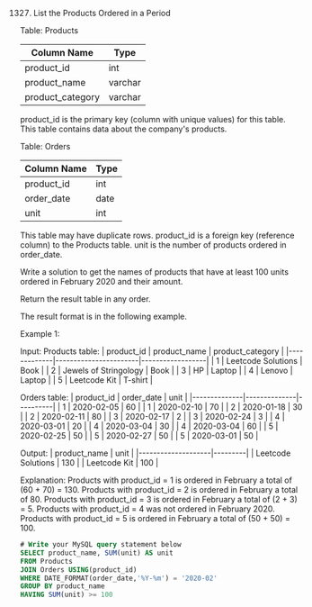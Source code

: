 1327. List the Products Ordered in a Period

Table: Products

| Column Name      | Type    |
|------------------|---------|
| product_id       | int     |
| product_name     | varchar |
| product_category | varchar |

product_id is the primary key (column with unique values) for this table.
This table contains data about the company's products.
 

Table: Orders

| Column Name   | Type    |
|---------------|---------|
| product_id    | int     |
| order_date    | date    |
| unit          | int     |

This table may have duplicate rows.
product_id is a foreign key (reference column) to the Products table.
unit is the number of products ordered in order_date.
 

Write a solution to get the names of products that have at least 100 units ordered in February 2020 and their amount.

Return the result table in any order.

The result format is in the following example.

Example 1:

Input: 
Products table:
| product_id  | product_name          | product_category |
|-------------|-----------------------|------------------|
| 1           | Leetcode Solutions    | Book             |
| 2           | Jewels of Stringology | Book             |
| 3           | HP                    | Laptop           |
| 4           | Lenovo                | Laptop           |
| 5           | Leetcode Kit          | T-shirt          |

Orders table:
| product_id   | order_date   | unit     |
|--------------|--------------|----------|
| 1            | 2020-02-05   | 60       |
| 1            | 2020-02-10   | 70       |
| 2            | 2020-01-18   | 30       |
| 2            | 2020-02-11   | 80       |
| 3            | 2020-02-17   | 2        |
| 3            | 2020-02-24   | 3        |
| 4            | 2020-03-01   | 20       |
| 4            | 2020-03-04   | 30       |
| 4            | 2020-03-04   | 60       |
| 5            | 2020-02-25   | 50       |
| 5            | 2020-02-27   | 50       |
| 5            | 2020-03-01   | 50       |

Output: 
| product_name       | unit    |
|--------------------|---------|
| Leetcode Solutions | 130     |
| Leetcode Kit       | 100     |

Explanation: 
Products with product_id = 1 is ordered in February a total of (60 + 70) = 130.
Products with product_id = 2 is ordered in February a total of 80.
Products with product_id = 3 is ordered in February a total of (2 + 3) = 5.
Products with product_id = 4 was not ordered in February 2020.
Products with product_id = 5 is ordered in February a total of (50 + 50) = 100.

```sql
# Write your MySQL query statement below
SELECT product_name, SUM(unit) AS unit 
FROM Products 
JOIN Orders USING(product_id)
WHERE DATE_FORMAT(order_date,'%Y-%m') = '2020-02'
GROUP BY product_name
HAVING SUM(unit) >= 100
```